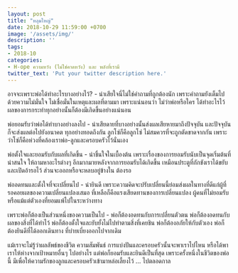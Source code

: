 ```yaml
---
layout: post
title: "หลุมใหญ่"
date: 2018-10-29 11:59:00 +0700
image: '/assets/img/'
description: ''
tags:
- 2018-10
categories:
- H-ope ความหวัง (ไม่ใช่คาดหวัง) และ พลังที่เรามี
twitter_text: 'Put your twitter description here.'
---
```

อาจจะเพราะพ่อได้ทำอะไรบางอย่างไว้? - น่าเสียใจนี่ไม่ใช่คำถามที่ถูกต้องนัก เพราะคำถามยังเต็มไปด้วยความไม่มั่นใจ ไม่เชื่อมั่นในเหตุและผลที่ตามมา เพราะแน่นอนว่า ไม่ว่าพ่อหรือใคร ได้ทำอะไรไว้ ผลของการกระทำทุกอย่างนั้นก็ต้องมีเกิดขึ้นอย่างแน่นอน

พ่อยอมรับว่าพ่อได้ทำบางอย่างลงไป - น่าเสียดายที่บางอย่างนั้นส่งผลเสียหายมาถึงปัจจุบัน และปัจจุบันก็จะส่งผลต่อไปยังอนาคต ทุกอย่างทอดถึงกัน ลูกโซ่ก็คือลูกโซ่ ไม่สมควรที่จะถูกตัดขาดจากกัน เพราะว่าโซ่ก็คือห่วงที่คล้องเราพ่อ-ลูกและครอบครัวไว้นั่นเอง

พ่อตั้งใจและยอมรับกับผลที่เกิดขึ้น - น่าชื่นใจในเบื้องต้น เพราะเรื่องของการยอมรับนับเป็นจุดเริ่มต้นที่น่าสนใจ ให้ถามหาอะไรต่างๆ อีกมากมายหลังจากการยอมรับได้เกิดขึ้น เหมือนประตูที่กักขังเราได้ขยับและเปิดอ้ารอไว้ ส่วนจะออกหรือจะหลบอยู่ข้างใน ต้องรอ

พ่ออดทนและตั้งใจที่จะเปลี่ยนไป - น่ายินดี เพราะความคิดจะปรับเปลี่ยนนี้ย่อมส่งผลในทางที่ดีแก่ผู้ที่รอคอยผลของความเปลี่ยนแปลงเสมอ ที่เหลือก็คือแรงเสียดทานของการเปลี่ยนแปลง ผู้คนที่ไม่ยอมรับ หรือแม้แต่ตัวเองที่ยอมแพ้ไปในระหว่างทาง

เพราะพ่อก็ต้องเป็นส่วนหนึ่งของความเป็นไป - พ่อก็ต้องอดทนกับการเปลี่ยนตัวตน พ่อก็ต้องอดทนกับผลของสิ่งที่ได้ทำไว้ พ่อก็ต้องตั้งใจและยับยั้งไม่ไปทำตามสิ่งที่เคยชิน พ่อก็ต้องอภัยให้กับตัวเอง พ่อก็ต้องยินดีที่ได้ออกเดินทาง ที่บ่ายเบี่ยงออกไปจากเดิม

แม้เราจะไม่รู้ว่าผลลัพธ์ของชีวิต ความสัมพันธ์ การแบ่งปันและครอบครัวนั้นจะพาเราไปไหน หรือได้พาเราให้ห่างจากเป้าหมายอื่นๆ ไปอย่างไร แต่พ่อก็ยอมรับและยินดีเป็นที่สุด เพราะครั้งหนึ่งในชีวิตของพ่อนี้ มีเพื่อให้ความรักของลูกและครอบครัวเข้ามาหล่อเลี้ยงไว้ ... ไปตลอดกาล
